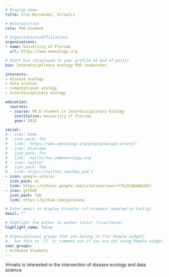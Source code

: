 ```yaml
---
# Display name
title: Cruz-Hernández, Virnaliz

# Role/position
role: PhD Student

# Organizations/Affiliations
organizations:
- name: University of Florida
  url: https://www.weecology.org

# Short bio (displayed in user profile at end of posts)
bio: Interdisciplinary ecology PhD researcher

interests:
- disease ecology
- data science
- computational ecology
- Interdisciplinary ecology

education:
  courses:
  - course: Ph.D student in Interdisciplinary Ecology
    institution: University of Florida
    year: 202X

social:
# - icon: home
#   icon_pack: fas
#   link: 'https://www.weecology.org/people/morgan-ernest/'
# - icon: envelope
#   icon_pack: fas
#   link: 'mailto:hao.ye@weecology.org'
# - icon: twitter
#   icon_pack: fab
#   link: https://twitter.com/Hao_and_Y
- icon: google-scholar
  icon_pack: ai
  link: https://scholar.google.com/citations?user=f7SLhCQAAAAJ&hl
- icon: github
  icon_pack: fab
  link: https://github.com/garezana

# Enter email to display Gravatar (if Gravatar enabled in Config)
email: ""

# Highlight the author in author lists? (true/false)
highlight_name: false

# Organizational groups that you belong to (for People widget)
#   Set this to `[]` or comment out if you are not using People widget.
user_groups:
- Graduate Students
---
```


Virnaliz is interested in the intersection of disease ecology and data science.
